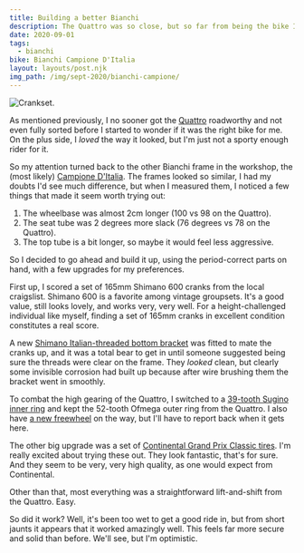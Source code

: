 ```yaml
---
title: Building a better Bianchi
description: The Quattro was so close, but so far from being the bike I wanted it to be. How about the other one?
date: 2020-09-01
tags:
  - bianchi
bike: Bianchi Campione D'Italia
layout: layouts/post.njk
img_path: /img/sept-2020/bianchi-campione/
---
```


<img src="{{ img_path }}crankset.jpg" alt="Crankset.">

As mentioned previously, I no sooner got the [Quattro](/tags/bianchi-quattro) roadworthy and not even fully sorted before I started to wonder if it was the right bike for me. On the plus side, I _loved_ the way it looked, but I'm just not a sporty enough rider for it.

So my attention turned back to the other Bianchi frame in the workshop, the (most likely) [Campione D'Italia](/tags/bianchi-campione/). The frames looked so similar, I had my doubts I'd see much difference, but when I measured them, I noticed a few things that made it seem worth trying out:

1. The wheelbase was almost 2cm longer (100 vs 98 on the Quattro).
2. The seat tube was 2 degrees more slack (76 degrees vs 78 on the Quattro).
3. The top tube is a bit longer, so maybe it would feel less aggressive.

So I decided to go ahead and build it up, using the period-correct parts on hand, with a few upgrades for my preferences.

First up, I scored a set of 165mm Shimano 600 cranks from the local craigslist. Shimano 600 is a favorite among vintage groupsets. It's a good value, still looks lovely, and works very, very well. For a height-challenged individual like myself, finding a set of 165mm cranks in excellent condition constitutes a real score.

A new [Shimano Italian-threaded bottom bracket](https://amzn.to/2EYnZxW) was fitted to mate the cranks up, and it was a total bear to get in until someone suggested being sure the threads were clear on the frame. They *looked* clean, but clearly some invisible corrosion had built up because after wire brushing them the bracket went in smoothly.

To combat the high gearing of the Quattro, I switched to a [39-tooth Sugino inner ring](https://amzn.to/2EQEdsK) and kept the 52-tooth Ofmega outer ring from the Quattro. I also have [a new freewheel](https://amzn.to/2GkpM0T) on the way, but I'll have to report back when it gets here.

The other big upgrade was a set of [Continental Grand Prix Classic tires](https://amzn.to/2YSwguo). I'm really excited about trying these out. They look fantastic, that's for sure. And they seem to be very, very high quality, as one would expect from Continental.

Other than that, most everything was a straightforward lift-and-shift from the Quattro. Easy.

So did it work? Well, it's been too wet to get a good ride in, but from short jaunts it appears that it worked amazingly well. This feels far more secure and solid than before. We'll see, but I'm optimistic.

